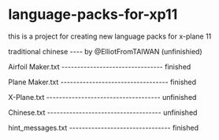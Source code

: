 # language-packs-for-xp11

this is a project for creating new language packs for x-plane 11

traditional chinese ---- by @ElliotFromTAIWAN (unfinishied)

Airfoil Maker.txt -------------------------------- finished

Plane Maker.txt ---------------------------------- finished

X-Plane.txt ------------------------------------ unfinished

Chinese.txt ------------------------------------ unfinished

hint_messages.txt -------------------------------- finished

